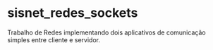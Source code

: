 # sisnet_redes_sockets
Trabalho de Redes implementando dois aplicativos de comunicação simples entre cliente e servidor.
